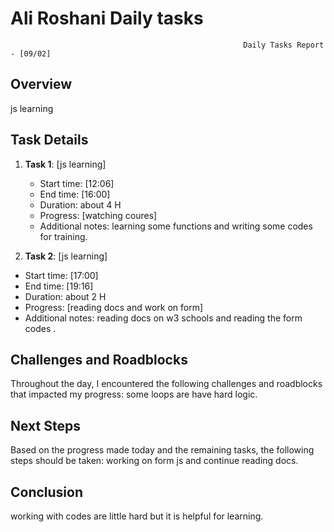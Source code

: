 # Ali Roshani Daily tasks
                                                        Daily Tasks Report - [09/02]
 
## Overview

js learning
 
## Task Details

1. **Task 1**: [js learning]
   - Start time: [12:06]
   - End time: [16:00]
   - Duration:  about 4 H
   - Progress: [watching coures]
   - Additional notes: learning some functions and writing some codes for training.
  
  2.  **Task 2**: [js learning]
   - Start time: [17:00]
   - End time: [19:16]
   - Duration:  about 2 H
   - Progress: [reading docs and work on form]
   - Additional notes: reading docs on w3 schools and reading the form codes .

## Challenges and Roadblocks

Throughout the day, I encountered the following challenges and roadblocks that impacted my progress:
some loops are have hard logic.


## Next Steps

Based on the progress made today and the remaining tasks, the following steps should be taken:
working on form js and continue reading docs.


## Conclusion
working with codes are little hard but it is helpful for learning.
